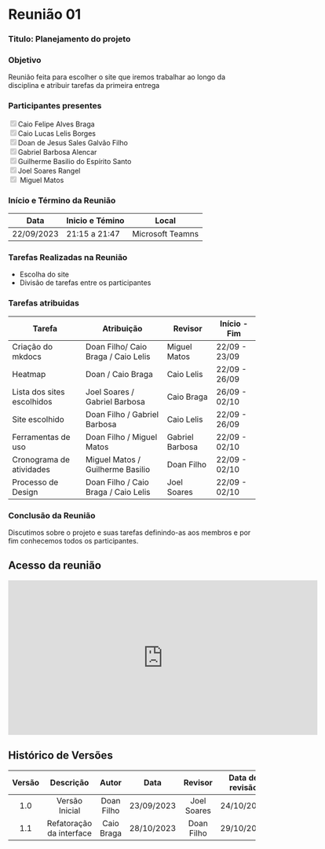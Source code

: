# **Reunião 01** 
### **Titulo**: Planejamento do projeto  

### **Objetivo**
Reunião feita para escolher o site que iremos trabalhar ao longo da disciplina e atribuir tarefas da primeira entrega 

### **Participantes presentes**
<label><input type="checkbox" checked disabled>Caio Felipe Alves Braga</label><br>
<label><input type="checkbox" checked disabled>Caio Lucas Lelis Borges</label><br>
<label><input type="checkbox" checked disabled>Doan de Jesus Sales Galvão Filho</label><br>
<label><input type="checkbox" checked disabled>Gabriel Barbosa Alencar</label><br>
<label><input type="checkbox" checked disabled>Guilherme Basilio do Espírito Santo</label><br>
<label><input type="checkbox" checked disabled>Joel Soares Rangel</label><br>
<label><input type="checkbox" checked disabled> Miguel Matos</label><br>

### **Início e Término da Reunião**

| Data       | Inicio e Témino | Local            |
|------------|-----------------|------------------|
| 22/09/2023 | 21:15 a 21:47  | Microsoft Teamns |

### **Tarefas Realizadas na Reunião**
- Escolha do site 
- Divisão de tarefas entre os participantes 

### **Tarefas atribuidas** 
| Tarefa | Atribuição | Revisor | Início  -  Fim|
|--------|------------|---------|---------------|
| Criação do mkdocs | Doan Filho/ Caio Braga / Caio Lelis | Miguel Matos  |  22/09 - 23/09             |
| Heatmap |  Doan / Caio Braga  | Caio Lelis | 22/09 - 26/09 |
| Lista dos sites escolhidos |  Joel Soares / Gabriel Barbosa  |  Caio Braga  | 26/09 - 02/10 |
| Site escolhido | Doan Filho / Gabriel Barbosa |  Caio Lelis  | 22/09 - 26/09 |
| Ferramentas de uso  | Doan Filho / Miguel Matos | Gabriel Barbosa  | 22/09 - 02/10 |
| Cronograma de atividades |  Miguel Matos / Guilherme Basilio    | Doan Filho | 22/09 - 02/10 |  |  Todos    |  ---  | 22/09 | 
| Processo de Design | Doan Filho / Caio Braga / Caio Lelis| Joel Soares  |22/09 - 02/10 |

### **Conclusão da Reunião**

Discutimos sobre o projeto e suas tarefas definindo-as aos membros e por fim conhecemos todos os participantes.

## **Acesso da reunião**

<iframe width="630" height="315" src="https://www.youtube.com/embed/oS2LwJZJHrs?si=-Rdrglcc7eVKnEZf" title="YouTube video player" frameborder="0" allow="accelerometer; autoplay; clipboard-write; encrypted-media; gyroscope; picture-in-picture; web-share" allowfullscreen></iframe>


## **Histórico de Versões**
| Versão |          Descrição              |     Autor      |      Data      |   Revisor     |    Data de revisão    |  
|:------:|:-------------------------------:|:--------------:|:--------------:|:-------------:|:---------------------:|
|  1.0   | Versão Inicial |   Doan Filho  |   23/09/2023   | Joel Soares  |  24/10/2023  |
| 1.1    | Refatoração da interface  | Caio Braga | 28/10/2023 | Doan Filho  | 29/10/2023 |

